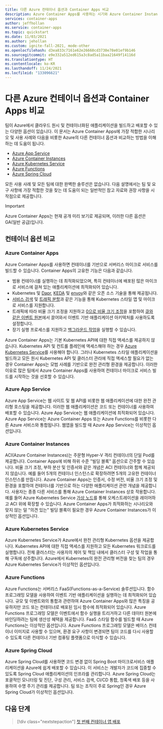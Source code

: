 ```yaml
---
title: 다른 Azure 컨테이너 옵션과 Container Apps 비교
description: Azure Container Apps를 사용하는 시기와 Azure Container Instances, Azure App Service, Azure Functions 및 Azure Kubernetes Service를 포함한 d 컨테이너 옵션과 비교하는 방법을 이해합니다.
services: container-apps
author: jeffhollan
ms.service: container-apps
ms.topic: quickstart
ms.date: 11/03/2021
ms.author: jehollan
ms.custom: ignite-fall-2021, mode-other
ms.openlocfilehash: d3ea833c7161e62e26660cd3730e78e01ef9b146
ms.sourcegitcommit: e9e332a512ed615a3c8ad5a11baa21649f14116d
ms.translationtype: HT
ms.contentlocale: ko-KR
ms.lasthandoff: 11/24/2021
ms.locfileid: "133096621"
---
```

# <a name="comparing-container-apps-with-other-azure-container-options"></a>다른 Azure 컨테이너 옵션과 Container Apps 비교

팀이 Azure에서 클라우드 원시 및 컨테이너화된 애플리케이션을 빌드하고 배포할 수 있는 다양한 옵션이 있습니다. 이 문서는 Azure Container Apps에 가장 적합한 시나리오 및 사용 사례와 다음을 비롯한 Azure의 다른 컨테이너 옵션과 비교하는 방법을 이해하는 데 도움이 됩니다.  
- [Azure App Service](#azure-app-service)
- [Azure Container Instances](#azure-container-instances)
- [Azure Kubernetes Service](#azure-kubernetes-service)
- [Azure Functions](#azure-functions)
- [Azure Spring Cloud](#azure-spring-cloud)

모든 사용 사례 및 모든 팀에 대한 완벽한 솔루션은 없습니다. 다음 설명에서는 팀 및 요구 사항에 가장 적합한 것을 찾는 데 도움이 되는 일반적인 참고 자료와 권장 사항을 시작점으로 제공합니다.

> [!IMPORTANT]
> Azure Container Apps는 현재 공개 미리 보기로 제공되며, 이러한 다른 옵션은 GA(일반 공급)입니다.


## <a name="container-option-comparisons"></a>컨테이너 옵션 비교

### <a name="azure-container-apps"></a>Azure Container Apps
Azure Container Apps를 사용하면 컨테이너를 기반으로 서버리스 마이크로 서비스를 빌드할 수 있습니다. Container Apps의 고유한 기능은 다음과 같습니다.

* 범용 컨테이너를 실행하는 데 최적화되었으며, 특히 컨테이너에 배포된 많은 마이크로 서비스에 걸쳐 있는 애플리케이션에 최적화되어 있습니다.
* Kubernetes 및 [Dapr](https://dapr.io/), [KEDA](https://keda.sh/) 및 [envoy](https://www.envoyproxy.io/)와 같은 오픈 소스 기술을 통해 제공됩니다.
* [서비스 검색](connect-apps.md) 및 [트래픽 분할](revisions.md)과 같은 기능을 통해 Kubernetes 스타일 앱 및 마이크로 서비스를 지원합니다.
* 트래픽에 따라 비율 크기 조정을 지원하고 [0으로 비율 크기 조정](scale-app.md)을 포함하여 [큐와 같은 이벤트 원본](scale-app.md)에서 끌어와서 이벤트 기반 애플리케이션 아키텍처를 사용하도록 설정합니다.
* 장기 실행 프로세스를 지원하고 [백그라운드 작업](background-processing.md)을 실행할 수 있습니다.

Azure Container Apps는 기본 Kubernetes API에 대한 직접 액세스를 제공하지 않습니다. Kubernetes API 및 컨트롤 플레인에 액세스해야 하는 경우 [Azure Kubernetes Service](../aks/intro-kubernetes.md)를 사용해야 합니다. 그러나 Kubernetes 스타일 애플리케이션을 빌드하고 모든 원시 Kubernetes API 및 클러스터 관리에 직접 액세스할 필요가 없는 경우 Container Apps는 모범 사례를 기반으로 완전 관리형 환경을 제공합니다. 이러한 이유로 많은 팀에서 Azure Container Apps를 사용하여 컨테이너 마이크로 서비스 빌드를 시작하는 것을 선호할 수 있습니다.

### <a name="azure-app-service"></a>Azure App Service
Azure App Service는 웹 사이트 및 웹 API를 비롯한 웹 애플리케이션에 대한 완전 관리형 호스팅을 제공합니다. 이러한 웹 애플리케이션은 코드 또는 컨테이너를 사용하여 배포할 수 있습니다. Azure App Service는 웹 애플리케이션에 최적화되어 있습니다. Azure App Service는 Azure Container Apps 또는 Azure Functions를 비롯한 다른 Azure 서비스와 통합됩니다. 웹앱을 빌드할 때 Azure App Service는 이상적인 옵션입니다.

### <a name="azure-container-instances"></a>Azure Container Instances
ACI(Azure Container Instances)는 주문형 Hyper-V 격리 컨테이너의 단일 Pod를 제공합니다. Container Apps에 비해 하위 수준 "빌딩 블록" 옵션으로 간주할 수 있습니다. 비율 크기 조정, 부하 분산 및 인증서와 같은 개념은 ACI 컨테이너와 함께 제공되지 않습니다. 예를 들어 5개의 컨테이너 인스턴스로 확장하려면 5개의 고유한 컨테이너 인스턴스를 만듭니다. Azure Container Apps는 인증서, 수정 버전, 비율 크기 조정 및 환경을 포함하여 컨테이너를 기반으로 하는 다양한 애플리케이션 관련 개념을 제공합니다. 사용자는 종종 다른 서비스를 통해 Azure Container Instances 상호 작용합니다. 예를 들어 Azure Kubernetes Service [가상 노드](../aks/virtual-nodes.md)를 통해 오케스트레이션을 레이어하고 ACI 위에 확장할 수 있습니다. Azure Container Apps가 최적화하는 시나리오와 맞지 않는 덜 "의견 있는" 빌딩 블록이 필요한 경우 Azure Container Instances가 이상적인 옵션입니다.

### <a name="azure-kubernetes-service"></a>Azure Kubernetes Service
Azure Kubernetes Service가 Azure에서 완전 관리형 Kubernetes 옵션을 제공합니다. Kubernetes API에 대한 직접 액세스를 지원하고 모든 Kubernetes 워크로드를 실행합니다. 전체 클러스터는 사용자의 제어 및 책임 내에서 클러스터 구성 및 작업을 통해 구독에 상주합니다. Azure에서 Kubernetes의 완전 관리형 버전을 찾는 팀의 경우 Azure Kubernetes Service가 이상적인 옵션입니다.

### <a name="azure-functions"></a>Azure Functions
Azure Functions는 서버리스 FaaS(Functions-as-a-Service) 솔루션입니다. 함수 프로그래밍 모델을 사용하여 이벤트 기반 애플리케이션을 실행하는 데 최적화되어 있습니다. 규모 및 이벤트와의 통합과 관련하여 Azure Container Apps와 많은 특징을 공유하지만 코드 또는 컨테이너로 배포된 임시 함수에 최적화되어 있습니다. Azure Functions 프로그래밍 모델은 이벤트에서 함수 실행을 트리거하고 다른 데이터 원본에 바인딩하려는 팀에 생산성 혜택을 제공합니다. FaaS 스타일 함수를 빌드할 때 Azure Functions는 이상적인 옵션입니다. Azure Functions 프로그래밍 모델은 베이스 컨테이너 이미지로 사용할 수 있으며, 환경 요구 사항이 변경되면 팀이 코드를 다시 사용할 수 있도록 다른 컨테이너 기반 컴퓨팅 플랫폼으로 이식할 수 있습니다. 

### <a name="azure-spring-cloud"></a>Azure Spring Cloud
Azure Spring Cloud를 사용하면 코드 변경 없이 Spring Boot 마이크로서비스 애플리케이션을 Azure에 쉽게 배포할 수 있습니다. 이 서비스는 개발자가 코드에 집중할 수 있도록 Spring Cloud 애플리케이션의 인프라를 관리합니다. Azure Spring Cloud는 포괄적인 모니터링 및 진단, 구성 관리, 서비스 검색, CI/CD 통합, 청록색 배포 등을 사용하여 수명 주기 관리를 제공합니다. 팀 또는 조직이 주로 Spring인 경우 Azure Spring Cloud가 이상적인 옵션입니다.

## <a name="next-steps"></a>다음 단계

> [!div class="nextstepaction"]
> [첫 번째 컨테이너 앱 배포](get-started.md)

